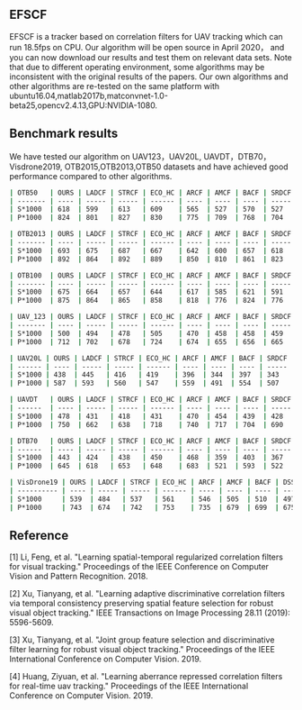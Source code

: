 ## EFSCF

EFSCF is a tracker based on correlation filters for UAV tracking which can run 18.5fps on CPU. Our algorithm will be open source in April 2020， and you can now download our results and test them on relevant data sets. Note that due to different operating environment, some algorithms may be inconsistent with the original results of the papers. Our own algorithms and other algorithms are re-tested on the same platform with ubuntu16.04,matlab2017b,matconvnet-1.0-beta25,opencv2.4.13,GPU:NVIDIA-1080.

## Benchmark results

We have tested our algorithm on UAV123，UAV20L, UAVDT，DTB70，Visdrone2019, OTB2015,OTB2013,OTB50 datasets and have achieved good performance compared to other algorithms.

```bash
| OTB50   | OURS | LADCF | STRCF | ECO_HC | ARCF | AMCF | BACF | SRDCF | DSST | SAMF | KCF  |
| ------- | ---- | ----- | ----- | ------ | ---- | ---- | ---- | ----- | ---- | ---- | ---- |
| S*1000  | 618  | 599   | 613   | 609    | 565  | 527  | 570  | 527   | 459  | 472  | 403  |
| P*1000  | 824  | 801   | 827   | 830    | 775  | 709  | 768  | 704   | 620  | 656  | 611  |
```

```bash
| OTB2013 | OURS | LADCF | STRCF | ECO_HC | ARCF | AMCF | BACF | SRDCF | DSST | SAMF | KCF  |
| ------- | ---- | ----- | ----- | ------ | ---- | ---- | ---- | ----- | ---- | ---- | ---- |
| S*1000  | 693  | 675   | 687   | 667    | 642  | 600  | 657  | 618   | 558  | 580  | 514  |
| P*1000  | 892  | 864   | 892   | 889    | 850  | 810  | 861  | 823   | 748  | 785  | 740  |
```

```bash
| OTB100  | OURS | LADCF | STRCF | ECO_HC | ARCF | AMCF | BACF | SRDCF | DSST | SAMF | KCF  |
| ------- | ---- | ----- | ----- | ------ | ---- | ---- | ---- | ----- | ---- | ---- | ---- |
| S*1000  | 675  | 664   | 657   | 644    | 617  | 585  | 621  | 591   | 518  | 555  | 477  |
| P*1000  | 875  | 864   | 865   | 858    | 818  | 776  | 824  | 776   | 689  | 754  | 696  |
```

```bash
| UAV_123 | OURS | LADCF | STRCF | ECO_HC | ARCF | AMCF | BACF | SRDCF | DSST | SAMF | KCF  |
| ------- | ---- | ----- | ----- | ------ | ---- | ---- | ---- | ----- | ---- | ---- | ---- |
| S*1000  | 500  | 494   | 478   | 505    | 470  | 458  | 458  | 459   | 410  | 395  | 331  |
| P*1000  | 712  | 702   | 678   | 724    | 674  | 655  | 656  | 665   | 590  | 576  | 523  |
```

```bash
| UAV20L | OURS | LADCF | STRCF | ECO_HC | ARCF | AMCF | BACF | SRDCF | DSST | SAMF | KCF  |
| ------ | ---- | ----- | ----- | ------ | ---- | ---- | ---- | ----- | ---- | ---- | ---- |
| S*1000 | 438  | 445   | 416   | 419    | 396  | 344  | 397  | 343   | 270  | 317  | 196  |
| P*1000 | 587  | 593   | 560   | 547    | 559  | 491  | 554  | 507   | 459  | 457  | 311  |
```

```bash
| UAVDT   | OURS | LADCF | STRCF | ECO_HC | ARCF | AMCF | BACF | SRDCF | DSST | SAMF | KCF  |
| ------  | ---- | ----- | ----- | ------ | ---- | ---- | ---- | ----- | ---- | ---- | ---- |
| S*1000  | 478  | 431   | 418   | 431    | 470  | 454  | 439  | 428   | 405  | 336  | 293  |
| P*1000  | 750  | 662   | 638   | 718    | 740  | 717  | 704  | 690   | 702  | 591  | 575  |
```

```bash
| DTB70   | OURS | LADCF | STRCF | ECO_HC | ARCF | AMCF | BACF | SRDCF | DSST | SAMF | KCF  |
| ------  | ---- | ----- | ----- | ------ | ---- | ---- | ---- | ----- | ---- | ---- | ---- |
| S*1000  | 443  | 424   | 438   | 450    | 468  | 359  | 403  | 367   | 329  | 329  | 280  |
| P*1000  | 645  | 618   | 653   | 648    | 683  | 521  | 593  | 522   | 478  | 488  | 468  |
```

```bash
| VisDrone19 | OURS | LADCF | STRCF | ECO_HC | ARCF | AMCF | BACF | DSST | SAMF | KCF  | OURS |
| ---------- | ---- | ----- | ----- | ------ | ---- | ---- | ---- | ---- | ---- | ---- | ---- |
| S*1000     | 539  | 484   | 537   | 561    | 546  | 505  | 510  | 497  | 459  | 392  | 539  |
| P*1000     | 743  | 674   | 742   | 753    | 735  | 679  | 699  | 675  | 648  | 591  | 743  |
```

## Reference

[1] Li, Feng, et al. "Learning spatial-temporal regularized correlation filters for visual tracking." Proceedings of the IEEE Conference on Computer Vision and Pattern Recognition. 2018.

[2] Xu, Tianyang, et al. "Learning adaptive discriminative correlation filters via temporal consistency preserving spatial feature selection for robust visual object tracking." IEEE Transactions on Image Processing 28.11 (2019): 5596-5609.

[3] Xu, Tianyang, et al. "Joint group feature selection and discriminative filter learning for robust visual object tracking." Proceedings of the IEEE International Conference on Computer Vision. 2019.

[4] Huang, Ziyuan, et al. "Learning aberrance repressed correlation filters for real-time uav tracking." Proceedings of the IEEE International Conference on Computer Vision. 2019.

